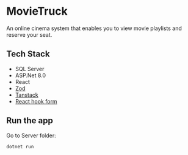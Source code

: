 # MovieTruck
An online cinema system that enables you to view movie playlists and reserve your seat.

## Tech Stack
- SQL Server
- ASP.Net 8.0
- React
- [Zod](https://zod.dev/)
- [Tanstack](https://tanstack.com/query/latest/docs/framework/react/overview)
- [React hook form](https://react-hook-form.com/)

## Run the app
Go to Server folder:
```
dotnet run
```